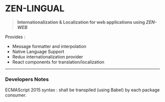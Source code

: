 
# ZEN-LINGUAL

> **Internationalization & Localization for web applications using _ZEN-WEB_**

Provides :
* Message formatter and interpolation
* Native Language Support
* Redux internationalization provider
* React components for translation/localization

---
### Developers Notes

ECMAScript 2015 syntax : shall be transpiled (using Babel) by each package consumer.
